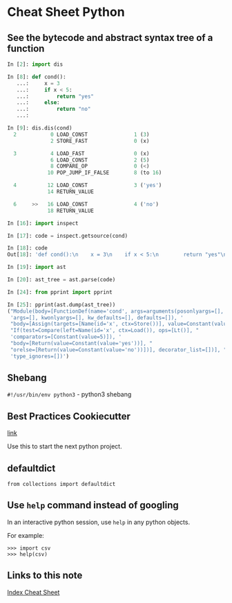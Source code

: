 # Cheat Sheet Python

## See the bytecode and abstract syntax tree of a function

```python
In [2]: import dis

In [8]: def cond():
   ...:     x = 3
   ...:     if x < 5:
   ...:         return "yes"
   ...:     else:
   ...:         return "no"
   ...: 

In [9]: dis.dis(cond)
  2           0 LOAD_CONST               1 (3)
              2 STORE_FAST               0 (x)

  3           4 LOAD_FAST                0 (x)
              6 LOAD_CONST               2 (5)
              8 COMPARE_OP               0 (<)
             10 POP_JUMP_IF_FALSE        8 (to 16)

  4          12 LOAD_CONST               3 ('yes')
             14 RETURN_VALUE

  6     >>   16 LOAD_CONST               4 ('no')
             18 RETURN_VALUE

In [16]: import inspect

In [17]: code = inspect.getsource(cond)

In [18]: code
Out[18]: 'def cond():\n    x = 3\n    if x < 5:\n        return "yes"\n    else:\n        return "no"\n'

In [19]: import ast

In [20]: ast_tree = ast.parse(code)

In [24]: from pprint import pprint

In [25]: pprint(ast.dump(ast_tree))
("Module(body=[FunctionDef(name='cond', args=arguments(posonlyargs=[], "
 'args=[], kwonlyargs=[], kw_defaults=[], defaults=[]), '
 "body=[Assign(targets=[Name(id='x', ctx=Store())], value=Constant(value=3)), "
 "If(test=Compare(left=Name(id='x', ctx=Load()), ops=[Lt()], "
 'comparators=[Constant(value=5)]), '
 "body=[Return(value=Constant(value='yes'))], "
 "orelse=[Return(value=Constant(value='no'))])], decorator_list=[])], "
 'type_ignores=[])')
```


## Shebang

`#!/usr/bin/env python3` - python3 shebang

## Best Practices Cookiecutter

[link](https://github.com/sourcery-ai/python-best-practices-cookiecutter)

Use this to start the next python project.

## defaultdict

`from collections import defaultdict`

## Use `help` command instead of googling

In an interactive python session, use `help` in any python objects.

For example:

```
>>> import csv
>>> help(csv)
```

## Links to this note

[Index Cheat Sheet](index-cheat-sheet.md)

